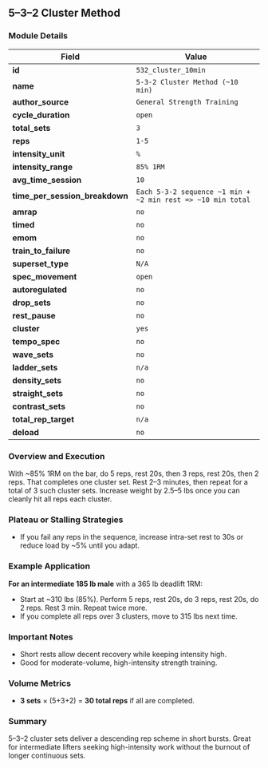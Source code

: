 ## 5–3–2 Cluster Method

### Module Details

| Field                          | Value                                                       |
| ------------------------------ | ----------------------------------------------------------- |
| **id**                         | `532_cluster_10min`                                         |
| **name**                       | `5-3-2 Cluster Method (~10 min)`                            |
| **author_source**              | `General Strength Training`                                 |
| **cycle_duration**             | `open`                                                      |
| **total_sets**                 | `3`                                                         |
| **reps**                       | `1-5`                                                       |
| **intensity_unit**             | `%`                                                         |
| **intensity_range**            | `85% 1RM`                                                   |
| **avg_time_session**           | `10`                                                        |
| **time_per_session_breakdown** | `Each 5-3-2 sequence ~1 min + ~2 min rest => ~10 min total` |
| **amrap**                      | `no`                                                        |
| **timed**                      | `no`                                                        |
| **emom**                       | `no`                                                        |
| **train_to_failure**           | `no`                                                        |
| **superset_type**              | `N/A`                                                       |
| **spec_movement**              | `open`                                                      |
| **autoregulated**              | `no`                                                        |
| **drop_sets**                  | `no`                                                        |
| **rest_pause**                 | `no`                                                        |
| **cluster**                    | `yes`                                                       |
| **tempo_spec**                 | `no`                                                        |
| **wave_sets**                  | `no`                                                        |
| **ladder_sets**                | `n/a`                                                       |
| **density_sets**               | `no`                                                        |
| **straight_sets**              | `no`                                                        |
| **contrast_sets**              | `no`                                                        |
| **total_rep_target**           | `n/a`                                                       |
| **deload**                     | `no`                                                        |

### Overview and Execution

With ~85% 1RM on the bar, do 5 reps, rest 20s, then 3 reps, rest 20s, then 2 reps. That completes one cluster set. Rest 2–3 minutes, then repeat for a total of 3 such cluster sets. Increase weight by 2.5–5 lbs once you can cleanly hit all reps each cluster.

### Plateau or Stalling Strategies

- If you fail any reps in the sequence, increase intra-set rest to 30s or reduce load by ~5% until you adapt.

### Example Application

**For an intermediate 185 lb male** with a 365 lb deadlift 1RM:

- Start at ~310 lbs (85%). Perform 5 reps, rest 20s, do 3 reps, rest 20s, do 2 reps. Rest 3 min. Repeat twice more.
- If you complete all reps over 3 clusters, move to 315 lbs next time.

### Important Notes

- Short rests allow decent recovery while keeping intensity high.
- Good for moderate-volume, high-intensity strength training.

### Volume Metrics

- **3 sets** × (5+3+2) = **30 total reps** if all are completed.

### Summary

5–3–2 cluster sets deliver a descending rep scheme in short bursts. Great for intermediate lifters seeking high-intensity work without the burnout of longer continuous sets.